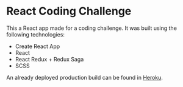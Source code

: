 # React Coding Challenge

This a React app made for a coding challenge. It was built using the following technologies:

* Create React App
* React
* React Redux + Redux Saga
* SCSS

An already deployed production build can be found in [Heroku](https://sosella-react-coding-challenge.herokuapp.com/).
